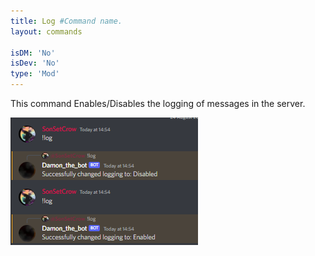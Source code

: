 ```yaml
---
title: Log #Command name.
layout: commands

isDM: 'No'
isDev: 'No' 
type: 'Mod'
---
```


This command Enables/Disables the logging of messages in the server.

![Example of the command](/assets/Commands/log.png "Example of the command")